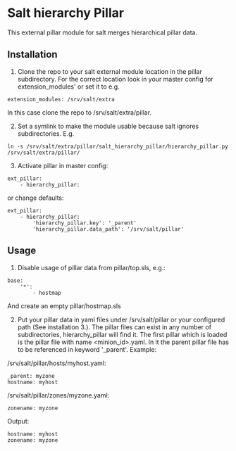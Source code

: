 # Salt hierarchy Pillar

This external pillar module for salt merges hierarchical pillar data.

## Installation

1. Clone the repo to your salt external module location in the pillar subdirectory. For the correct location look in your master config for extension_modules' or set it to e.g.
```
extension_modules: /srv/salt/extra
```
In this case clone the repo to /srv/salt/extra/pillar.

2. Set a symlink to make the module usable because salt ignores subdirectories. E.g. 
```
ln -s /srv/salt/extra/pillar/salt_hierarchy_pillar/hierarchy_pillar.py /srv/salt/extra/pillar/
```

3. Activate pillar in master config:
```
ext_pillar:
    - hierarchy_pillar:
```
or change defaults:
```
ext_pillar:
    - hierarchy_pillar:
        'hierarchy_pillar.key': '_parent'
        'hierarchy_pillar.data_path': '/srv/salt/pillar'
```

## Usage

1. Disable usage of pillar data from pillar/top.sls, e.g.:
```
base:
    '*':
        - hostmap
```
And create an empty pillar/hostmap.sls

2. Put your pillar data in yaml files under /srv/salt/pillar or your configured path (See installation 3.). The pillar files can exist in any number of subdirectories, hierarchy_pillar will find it. The first pillar which is loaded is the pillar file with name <minion_id>.yaml. In it the parent pillar file has to be referenced in keyword '_parent'. Example:

/srv/salt/pillar/hosts/myhost.yaml:
```
_parent: myzone
hostname: myhost
```

/srv/salt/pillar/zones/myzone.yaml:
```
zonename: myzone
```

Output:

```
hostname: myhost
zonename: myzone
```

